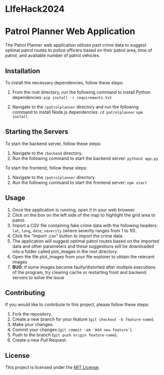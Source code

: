 # LIfeHack2024
# Patrol Planner Web Application

The Patrol Planner web application utilizes past crime data to suggest optimal patrol routes to police officers based on their patrol area, time of patrol, and available number of patrol vehicles.

## Installation

To install the necessary dependencies, follow these steps:

1. From the root directory, run the following command to install Python dependencies:
   `pip install -r requirements.txt`

3. Navigate to the `/patrolplanner` directory and run the following command to install Node.js dependencies:
 `cd patrolplanner`
 `npm install`


## Starting the Servers

To start the backend server, follow these steps:

1. Navigate to the `/backend` directory.
2. Run the following command to start the backend server:
   `python3 app.py`
   
To start the frontend, follow these steps:

1. Navigate to the `/patrolplanner` directory.
2. Run the following command to start the frontend server:
   `npm start`


## Usage

1. Once the application is running, open it in your web browser.
2. Click on the box on the left side of the map to highlight the grid area to patrol.
3. Import a CSV file containing fake crime data with the following headers: `lat`, `long`, `date`, `severity` (where severity ranges from 1 to 10).
4. Click the "Import .csv" button to import the crime data.
5. The application will suggest optimal patrol routes based on the imported data and other parameters and these suggestions will be downloaded into a folder called plot_images in the root directory.
6. Open the file plot_images from your file explorer to obtain the relevant images
7. **BUG**: if some images become faulty/distorted after multiple executions of the program, try clearing cache or restarting front and backend servers to solve the issue

## Contributing

If you would like to contribute to this project, please follow these steps:

1. Fork the repository.
2. Create a new branch for your feature (`git checkout -b feature-name`).
3. Make your changes.
4. Commit your changes (`git commit -am 'Add new feature'`).
5. Push to the branch (`git push origin feature-name`).
6. Create a new Pull Request.

## License

This project is licensed under the [MIT License](LICENSE).

